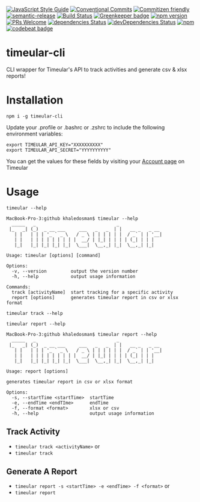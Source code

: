 [![JavaScript Style Guide](https://img.shields.io/badge/code_style-standard-brightgreen.svg)](https://standardjs.com)
[![Conventional Commits](https://img.shields.io/badge/Conventional%20Commits-1.0.0-yellow.svg)](https://conventionalcommits.org)
[![Commitizen friendly](https://img.shields.io/badge/commitizen-friendly-brightgreen.svg)](http://commitizen.github.io/cz-cli/)
[![semantic-release](https://img.shields.io/badge/%20%20%F0%9F%93%A6%F0%9F%9A%80-semantic--release-e10079.svg)](https://github.com/semantic-release/semantic-release)
[![Build Status](https://travis-ci.org/khaledosman/timeular-cli.svg?branch=master)](https://travis-ci.org/khaledosman/timeular-cli) [![Greenkeeper badge](https://badges.greenkeeper.io/khaledosman/timeular-cli.svg)](https://greenkeeper.io/)
[![npm version](https://badge.fury.io/js/timeular-cli.svg)](https://badge.fury.io/js/timeular-cli)
[![PRs Welcome](https://img.shields.io/badge/PRs-welcome-brightgreen.svg?style=flat-square)](http://makeapullrequest.com)
[![dependencies Status](https://david-dm.org/khaledosman/timeular-cli/status.svg)](https://david-dm.org/khaledosman/timeular-cli)
[![devDependencies Status](https://david-dm.org/khaledosman/timeular-cli/dev-status.svg)](https://david-dm.org/khaledosman/timeular-cli?type=dev)
[![npm](https://img.shields.io/npm/dy/timeular-cli.svg)]()
[![codebeat badge](https://codebeat.co/badges/f9ce0d07-2a62-43b1-bbd8-17f02bc1bb86)](https://codebeat.co/projects/github-com-khaledosman-timeular-cli-master)

# timeular-cli
CLI wrapper for Timeular's API to track activities and generate csv & xlsx reports!

# Installation

`npm i -g timeular-cli`


Update your .profile or .bashrc or .zshrc to include the following environment variables:

```
export TIMEULAR_API_KEY="XXXXXXXXXX"
export TIMEULAR_API_SECRET="YYYYYYYYYY"
```

You can get the values for these fields by visiting your [Account page](https://profile.timeular.com/#/app/account) on Timeular

# Usage
`timeular --help`
```
MacBook-Pro-3:github khaledosman$ timeular --help
  _____   _                              _
 |_   _| (_)  _ __ ___     ___   _   _  | |   __ _   _ __
   | |   | | | '_ ` _ \   / _ \ | | | | | |  / _` | | '__|
   | |   | | | | | | | | |  __/ | |_| | | | | (_| | | |
   |_|   |_| |_| |_| |_|  \___|  \__,_| |_|  \__,_| |_|

Usage: timeular [options] [command]

Options:
  -v, --version         output the version number
  -h, --help            output usage information

Commands:
  track [activityName]  start tracking for a specific activity
  report [options]      generates timeular report in csv or xlsx format
```

`timeular track --help`

`timeular report --help`
```
MacBook-Pro-3:github khaledosman$ timeular report --help
  _____   _                              _
 |_   _| (_)  _ __ ___     ___   _   _  | |   __ _   _ __
   | |   | | | '_ ` _ \   / _ \ | | | | | |  / _` | | '__|
   | |   | | | | | | | | |  __/ | |_| | | | | (_| | | |
   |_|   |_| |_| |_| |_|  \___|  \__,_| |_|  \__,_| |_|

Usage: report [options]

generates timeular report in csv or xlsx format

Options:
  -s, --startTime <startTime>  startTime
  -e, --endTime <endTIme>      endTime
  -f, --format <format>        xlsx or csv
  -h, --help                   output usage information
```

## Track Activity
- `timeular track <activityName>`  or
- `timeular track`

## Generate A Report
- `timeular report -s <startTime> -e <endTime> -f <format>` or
- `timeular report`

